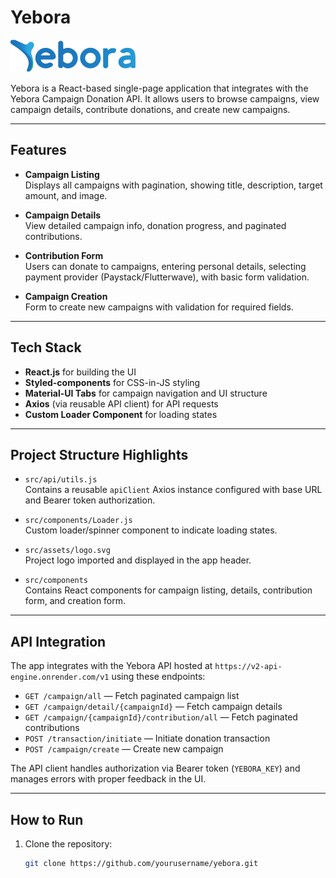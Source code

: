 # Yebora

![Yebora Logo](src/assets/logo.svg)

Yebora is a React-based single-page application that integrates with the Yebora Campaign Donation API. It allows users to browse campaigns, view campaign details, contribute donations, and create new campaigns.

---

## Features

- **Campaign Listing**  
  Displays all campaigns with pagination, showing title, description, target amount, and image.

- **Campaign Details**  
  View detailed campaign info, donation progress, and paginated contributions.

- **Contribution Form**  
  Users can donate to campaigns, entering personal details, selecting payment provider (Paystack/Flutterwave), with basic form validation.

- **Campaign Creation**  
  Form to create new campaigns with validation for required fields.

---

## Tech Stack

- **React.js** for building the UI
- **Styled-components** for CSS-in-JS styling
- **Material-UI Tabs** for campaign navigation and UI structure
- **Axios** (via reusable API client) for API requests
- **Custom Loader Component** for loading states

---

## Project Structure Highlights

- `src/api/utils.js`  
  Contains a reusable `apiClient` Axios instance configured with base URL and Bearer token authorization.

- `src/components/Loader.js`  
  Custom loader/spinner component to indicate loading states.

- `src/assets/logo.svg`  
  Project logo imported and displayed in the app header.

- `src/components`  
  Contains React components for campaign listing, details, contribution form, and creation form.

---

## API Integration

The app integrates with the Yebora API hosted at `https://v2-api-engine.onrender.com/v1` using these endpoints:

- `GET /campaign/all` — Fetch paginated campaign list
- `GET /campaign/detail/{campaignId}` — Fetch campaign details
- `GET /campaign/{campaignId}/contribution/all` — Fetch paginated contributions
- `POST /transaction/initiate` — Initiate donation transaction
- `POST /campaign/create` — Create new campaign

The API client handles authorization via Bearer token (`YEBORA_KEY`) and manages errors with proper feedback in the UI.

---

## How to Run

1. Clone the repository:
   ```bash
   git clone https://github.com/yourusername/yebora.git
   ```
